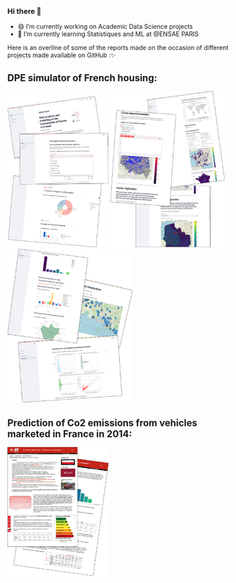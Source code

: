 ### Hi there 👋

- 😄 I’m currently working on Academic Data Science projects
- 🌱 I’m currently learning Statistiques and ML at @ENSAE PARIS

Here is an overline of some of the reports made on the occasion of different projects made available on GitHub :✨


## DPE simulator of French housing:
<img src="demo_App_1.png" alt="Demo App 01" width="230" /> <img src="demo_App_2.png" alt="Demo App 02" width="260" /> <img src="demo_App_3.png" alt="Demo App 03" width="285" />

## Prediction of Co2 emissions from vehicles marketed in France in 2014:
<img src="demo_rapport.png" alt="Demo R" width="230" />
